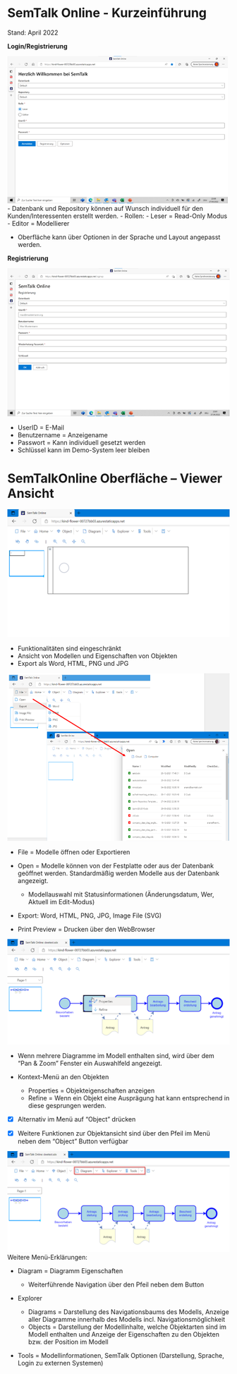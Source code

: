 # SemTalk Online - Kurzeinführung
Stand: April 2022

**Login/Registrierung**

<picture>
  <img src="https://raw.githubusercontent.com/SemTalkOnline/SemTalkOnline_DE/main/images/Bild7.png" width="500">
</picture>
- Datenbank und Repository können auf Wunsch individuell für den Kunden/Interessenten erstellt werden.
- Rollen:
  - Leser = Read-Only Modus
  - Editor = Modellierer 

- Oberfläche kann über Optionen in der Sprache und Layout angepasst werden.

**Registrierung**

![image](https://raw.githubusercontent.com/SemTalkOnline/SemTalkOnline_DE/main/images/Bild4.png)
- UserID = E-Mail
- Benutzername = Anzeigename
- Passwort = Kann individuell gesetzt werden
- Schlüssel kann im Demo-System leer bleiben

# SemTalkOnline Oberfläche – Viewer Ansicht

![image](https://raw.githubusercontent.com/SemTalkOnline/SemTalkOnline_DE/main/images/Bild3.png)
- Funktionalitäten sind eingeschränkt
- Ansicht von Modellen und Eigenschaften von Objekten
- Export als Word, HTML, PNG und JPG

![image](https://raw.githubusercontent.com/SemTalkOnline/SemTalkOnline_DE/main/images/Bild6.png)
- File = Modelle öffnen oder Exportieren
- Open = Modelle können von der Festplatte oder aus der Datenbank geöffnet werden. Standardmäßig werden Modelle aus der Datenbank angezeigt. 
  - Modellauswahl mit Statusinformationen (Änderungsdatum, Wer, Aktuell im Edit-Modus)

- Export: Word, HTML, PNG, JPG, Image File (SVG)
- Print Preview = Drucken über den WebBrowser

![image](https://raw.githubusercontent.com/SemTalkOnline/SemTalkOnline_DE/main/images/Bild2.png)
- Wenn mehrere Diagramme im Modell enthalten sind, wird über dem “Pan & Zoom” Fenster ein Auswahlfeld angezeigt.

- Kontext-Menü an den Objekten
  - Properties = Objekteigenschaften anzeigen
  - Refine = Wenn ein Objekt eine Ausprägung hat kann entsprechend in diese gesprungen werden. 

- [x] Alternativ im Menü auf “Object” drücken

- [x] Weitere Funktionen zur Objektansicht sind über den Pfeil im Menü neben dem “Object” Button verfügbar

![image](https://raw.githubusercontent.com/SemTalkOnline/SemTalkOnline_DE/main/images/Bild8.png)
Weitere Menü-Erklärungen:
- Diagram = Diagramm Eigenschaften
  - Weiterführende Navigation über den Pfeil neben dem Button

- Explorer 
  - Diagrams = Darstellung des Navigationsbaums des Modells, Anzeige aller Diagramme innerhalb des Modells incl. Navigationsmöglichkeit
  - Objects = Darstellung der Modellinhalte, welche Objektarten sind im Modell enthalten und Anzeige der Eigenschaften zu den Objekten bzw. der Position im Modell

- Tools = Modellinformationen, SemTalk Optionen (Darstellung, Sprache, Login zu externen Systemen)
